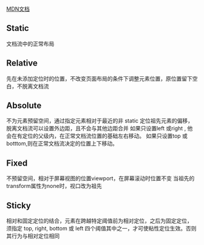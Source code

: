[MDN文档](https://developer.mozilla.org/zh-CN/docs/Web/CSS/position)
## Static

文档流中的正常布局

## Relative

先在未添加定位时的位置，不改变页面布局的条件下调整元素位置，原位置留下空白，不脱离文档流
	
## Absolute
不为元素预留空间，通过指定元素相对于最近的非 static 定位祖先元素的偏移，脱离文档流可以设置外边距，且不会与其他边距合并
如果只设置left 或right , 他会在有定位的父级内，在正常文档流位置的基础左右移动。
如果只设置top 或botttom,则在正常文档流决定的位置上下移动。
	
## Fixed
不预留空间，相对于屏幕视图的位置viewport，在屏幕滚动时位置不变
当祖先的transform属性为none时，视口改为祖先
	
## Sticky
相对和固定定位的结合，元素在跨越特定阈值前为相对定位，之后为固定定位，
须指定 top, right, bottom 或 left 四个阈值其中之一，才可使粘性定位生效。否则其行为与相对定位相同
       
	
